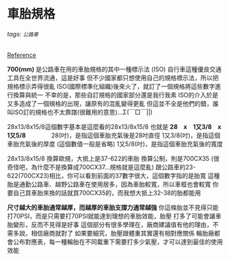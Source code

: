 # 車胎規格

###### tags: `公路車`

[Reference](
https://www.mobile01.com/topicdetail.php?f=316&t=4286469#54641993)

**700(mm)** 是公路車在用的車胎規格的其中一種標示法 (ISO)
自行車這種優良交通工具在全世界流通，這是好事
但不少國家都只想使用自己的規格標示法，所以把規格標示弄得很亂
ISO(國際標準化組織)後來火了，就訂了一個規格將這些數字進行換算與統一
不幸的是，那些自訂規格的國家部分還是我行我素
ISO的介入於是又多造成了一個規格的出現，讓原有的混亂變得更亂
但這並不全是他們的錯，誰叫ISO訂的規格也不太靠譜(很難用的意思)...Σ(￣□￣||)


28x13/8x15/8這個數字基本是這麼看的28x13/8x15/8
也就是 **28　x　1又3/8　x　1又5/8**　　　　
28(吋)，是指這個車胎充氣後是28吋直徑
1又3/8(吋)，是指這個車胎充氣後的厚度 (這個數值一般是省略)
1又5/8(吋)，是指這個車胎充氣後的寬度


28x13/8x15/8
換算歐規，大抵上是37-622的車胎
換算公制，則是700CX35 (很奇怪吧，為什麼不是換算成700CX37...規格就是這麼亂)
跟公路車的23-622(700CX23)相比，你可以看到前面的37數字很大，這個數字指的是胎寬
這種胎是通勤公路車、越野公路車在使用居多，因為車胎較寬，所以車框也會較寬
你要自己買車胎來換的話就買700CX35的，而我想大抵上32-38的胎都能用


**尺寸越大的車胎通常越厚，而越厚的車胎支撐力通常越強**
你這條胎並不見得只能打70PSI，而是只需要打70PSI就能達到理想的車胎效能，胎壓
打多了可能會讓車胎變形，反而不見得是好事
這個部分有很多學理在，廠商建議值有他的理由，不需多說，相信廠商就對了
如果要細究，胎壓跟體重其實還有相對應關係
輪胎廠都會公布對應表，每一種輪胎在不同載重下需要打多少氣壓，才可以達到最佳的使用效能